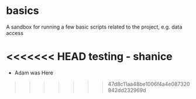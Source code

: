 # basics
A sandbox for running a few basic scripts related to the project, e.g. data access

<<<<<<< HEAD
testing - shanice
=======
 - Adam was Here
>>>>>>> 47d8c11aa48be1006f4a4e087320942dd232969d
